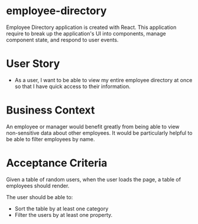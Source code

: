 # employee-directory

Employee Directory application is created with React. This application require to break up the application's UI into components, manage component state, and respond to user events.


# User Story

- As a user, I want to be able to view my entire employee directory at once so that I have quick access to their information.


# Business Context

An employee or manager would benefit greatly from being able to view non-sensitive data about other employees. It would be particularly helpful to be able to filter employees by name.


# Acceptance Criteria

Given a table of random users, when the user loads the page, a table of employees should render.

The user should be able to:
- Sort the table by at least one category
- Filter the users by at least one property.
